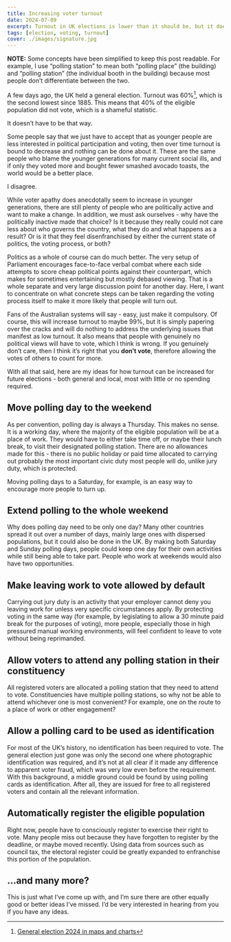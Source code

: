 ```yaml
---
title: Increasing voter turnout
date: 2024-07-09
excerpt: Turnout in UK elections is lower than it should be, but it doesn’t have to be that way.
tags: [election, voting, turnout]
cover: ./images/signature.jpg
---
```


**NOTE:** Some concepts have been simplified to keep this post readable. For example, I use “polling station” to mean both “polling place” (the building) and “polling station” (the individual booth in the building) because most people don’t differentiate between the two.

A few days ago, the UK held a general election. Turnout was 60%[^1], which is the second lowest since 1885. This means that 40% of the eligible population did not vote, which is a shameful statistic.

It doesn’t have to be that way.

Some people say that we just have to accept that as younger people are less interested in political participation and voting, then over time turnout is bound to decrease and nothing can be done about it. These are the same people who blame the younger generations for many current social ills, and if only they voted more and bought fewer smashed avocado toasts, the world would be a better place.

I disagree.

While voter apathy does anecdotally seem to increase in younger generations, there are still plenty of people who are politically active and want to make a change. In addition, we must ask ourselves - why have the politically inactive made that choice? Is it because they really could not care less about who governs the country, what they do and what happens as a result? Or is it that they feel disenfranchised by either the current state of politics, the voting process, or both?

Politics as a whole of course can do much better. The very setup of Parliament encourages face-to-face verbal combat where each side attempts to score cheap political points against their counterpart, which makes for sometimes entertaining but mostly debased viewing. That is a whole separate and very large discussion point for another day. Here, I want to concentrate on what concrete steps can be taken regarding the voting process itself to make it more likely that people will turn out.

Fans of the Australian systems will say - easy, just make it compulsory. Of course, this will increase turnout to maybe 99%, but it is simply papering over the cracks and will do nothing to address the underlying issues that manifest as low turnout. It also means that people with genuinely no political views will have to vote, which I think is wrong. If you genuinely don’t care, then I think it’s right that you **don’t vote**, therefore allowing the votes of others to count for more.

With all that said, here are my ideas for how turnout can be increased for future elections - both general and local, most with little or no spending required.

## Move polling day to the weekend

As per convention, polling day is always a Thursday. This makes no sense. It is a working day, where the majority of the eligible population will be at a place of work. They would have to either take time off, or maybe their lunch break, to visit their designated polling station. There are no allowances made for this - there is no public holiday or paid time allocated to carrying out probably the most important civic duty most people will do, unlike jury duty, which is protected.

Moving polling days to a Saturday, for example, is an easy way to encourage more people to turn up.

## Extend polling to the whole weekend

Why does polling day need to be only one day? Many other countries spread it out over a number of days, mainly large ones with dispersed populations, but it could also be done in the UK. By making both Saturday and Sunday polling days, people could keep one day for their own activities while still being able to take part. People who work at weekends would also have two opportunities.

## Make leaving work to vote allowed by default

Carrying out jury duty is an activity that your employer cannot deny you leaving work for unless very specific circumstances apply. By protecting voting in the same way (for example, by legislating to allow a 30 minute paid break for the purposes of voting), more people, especially those in high pressured manual working environments, will feel confident to leave to vote without being reprimanded.

## Allow voters to attend any polling station in their constituency

All registered voters are allocated a polling station that they need to attend to vote. Constituencies have multiple polling stations, so why not be able to attend whichever one is most convenient? For example, one on the route to a place of work or other engagement?

## Allow a polling card to be used as identification

For most of the UK’s history, no identification has been required to vote. The general election just gone was only the second one where photographic identification was required, and it’s not at all clear if it made any difference to apparent voter fraud, which was very low even before the requirement. With this background, a middle ground could be found by using polling cards as identification. After all, they are issued for free to all registered voters and contain all the relevant information.

## Automatically register the eligible population

Right now, people have to consciously register to exercise their right to vote. Many people miss out because they have forgotten to register by the deadline, or maybe moved recently. Using data from sources such as council tax, the electoral register could be greatly expanded to enfranchise this portion of the population.

## ...and many more?

This is just what I’ve come up with, and I’m sure there are other equally good or better ideas I’ve missed. I’d be very interested in hearing from you if you have any ideas.

[^1]: [General election 2024 in maps and charts](https://www.bbc.co.uk/news/articles/c4nglegege1o#Turnout)
